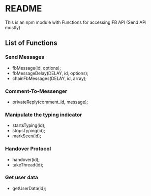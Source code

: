 # README #

This is an npm module with Functions for accessing FB API (Send API mostly)

## List of Functions ##

### Send Messages ###
* fbMessage(id, options);
* fbMessageDelay(DELAY, id, options);
* chainFbMessages(DELAY, id, array);

### Comment-To-Messenger ###
* privateReply(comment_id, message);

### Manipulate the typing indicator ###
* startsTyping(id);
* stopsTyping(id);
* markSeen(id);

### Handover Protocol ###
* handover(id);
* takeThread(id);

### Get user data ###
* getUserData(id);
